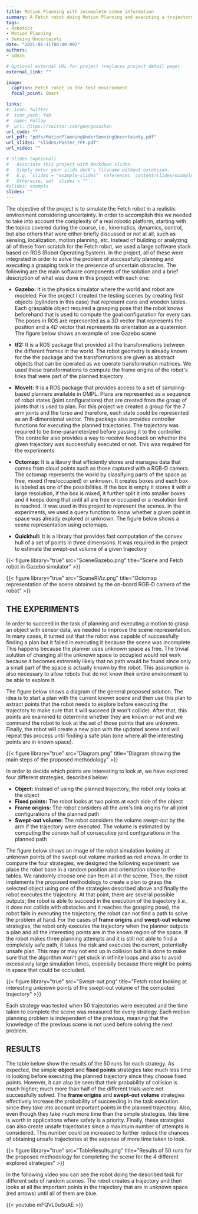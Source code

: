 ```yaml
---
title: Motion Planning with incomplete scene information
summary: A Fetch robot doing Motion Planning and executing a trajectory when the scene representation may be incomplete
tags:
- Robotics
- Motion Planning
- Sensing Uncertainty
date: "2021-01-11T00:00:00Z"
authors:
- admin

# Optional external URL for project (replaces project detail page).
external_link: ""

image:
  caption: Fetch robot in the test environment
  focal_point: Smart

links:
#- icon: twitter
#  icon_pack: fab
#  name: Follow
#  url: https://twitter.com/georgecushen
url_code: ""
url_pdf: "pdfs/MotionPlanningUnderSensingUncertainty.pdf"
url_slides: "slides/Poster_FPF.pdf"
url_video: ""

# Slides (optional).
#   Associate this project with Markdown slides.
#   Simply enter your slide deck's filename without extension.
#   E.g. `slides = "example-slides"` references `content/slides/example-slides.md`.
#   Otherwise, set `slides = ""`.
#slides: example
slides: ""
---
```


The objective of the project is to simulate the Fetch robot in a realistic environment considering uncertainty. In order to accomplish this we needed to take into account the complexity of a real robotic platform, starting with the topics covered during the course, i.e., kinematics, dynamics, control, but also others that were either briefly discussed or not at all, such as sensing, localization, motion planning, etc. Instead of building or analyzing all of these from scratch for the Fetch robot, we used a large software stack based on ROS (Robot Operating System). In the project, all of these were integrated in order to solve the problem of successfully planning and executing a grasping task in the presence of uncertain obstacles. The following are the main software components of the solution and a brief description of what was done in this project with each one:

- **Gazebo:** It is the physics simulator where the world and robot are modeled. For the project I created the testing scenes by creating first objects (cylinders in this case) that represent cans and wooden tables. Each graspable object required a grasping pose that the robot knows beforehand that is used to compute the goal configuration for every can. The poses in ROS are represented as a $3D$ vector that represents the position and a $4D$ vector that represents its orientation as a quaternion. The figure below shows an example of one Gazebo scene
		
- **tf2:** It is a ROS package that provided all the transformations between the different frames in the world. The robot geometry is already known for the the package and the transformations are given as abstract objects that can be operated as we operate transformation matrices. We used these transformations to compute the frame origins of the robot's links that were part of the planned trajectory
		
- **MoveIt:** It is a ROS package that provides access to a set of sampling-based planners available in OMPL. Plans are represented as a sequence of robot states (joint configurations) that are created from the group of joints that is used to plan. For this project we created a group for the 7 arm joints and the torso and therefore, each state could be represented as an 8-dimensional vector. This package also provides controller functions for executing the planned trajectories. The trajectory was required to be time-parameterized before passing it to the controller. The controller also provides a way to receive feedback on whether the given trajectory was successfully executed or not. This was required for the experiments

- **Octomap:** It is a library that efficiently stores and manages data that comes from cloud points such as those captured with a RGB-D camera. The octomap represents the world by classifying parts of the space as free, mixed (free/occupied) or unknown. It creates boxes and each box is labeled as one of the possibilities. If the box is empty it stores it with a large resolution, if the box is mixed, it further split it into smaller boxes and it keeps doing that until all are free or occupied or a resolution limit is reached. It was used in this project to represent the scenes. In the experiments, we used a query function to know whether a given point in space was already explored or unknown. The figure below shows a scene representation using octomaps.

- **Quickhull:** It is a library that provides fast computation of the convex hull of a set of points in three dimensions. It was required in the project to estimate the swept-out volume of a given trajectory

{{< figure library="true" src="SceneGazebo.png" title="Scene and Fetch robot in Gazebo simulator" >}}

{{< figure library="true" src="SceneRViz.png" title="Octomap representation of the scene obtained by the on-board RGB-D camera of the robot" >}}

## THE EXPERIMENTS
In order to succeed in the task of planning and executing a motion to grasp an object with sensor data, we needed to improve the scene representation. In many cases, it turned out that the robot was capable of successfully finding a plan but it failed in executing it because the scene was incomplete. This happens because the planner uses unknown space as free. The trivial solution of changing all the unknown space to occupied would not work because it becomes extremely likely that no path would be found since only a small part of the space is actually known by the robot. This assumption is also necessary to allow robots that do not know their entire environment to be able to explore it.
	
The figure below shows a diagram of the general proposed solution. The idea is to start a plan with the current known scene and then use this plan to extract points that the robot needs to explore before executing the trajectory to make sure that it will succeed (it won't collide). After that, this points are examined to determine whether they are known or not and we command the robot to look at the set of those points that are unknown. Finally, the robot will create a new plan with the updated scene and will repeat this process until finding a safe plan (one where all the interesting points are in known space).

{{< figure library="true" src="Diagram.png" title="Diagram showing the main steps of the proposed methodology" >}}

In order to decide which points are interesting to look at, we have explored four different strategies, described below:

- **Object:** Instead of using the planned trajectory, the robot only looks at the object
- **Fixed points:** The robot looks at two points at each side of the object
- **Frame origins:** The robot considers all the arm's link origins for all joint configurations of the planned path
- **Swept-out volume:** The robot considers the volume swept-out by the arm if the trajectory were executed. The volume is estimated by computing the convex hull of consecutive joint configurations in the planned path

The figure below shows an image of the robot simulation looking at unknown points of the swept-out volume marked as red arrows. In order to compare the four strategies, we designed the following experiment: we place the robot base in a random position and orientation close to the tables. We randomly choose one can from all in the scene. Then, the robot implements the proposed methodology to create a plan to grasp the selected object using one of the strategies described above and finally the robot executes the trajectory. At that point, there are several possible outputs; the robot is able to succeed in the execution of the trajectory (i.e., it does not collide with obstacles and it reaches the grasping pose), the robot fails in executing the trajectory, the robot can not find a path to solve the problem at hand. For the cases of **frame origins** and **swept-out volume** strategies, the robot only executes the trajectory when the planner outputs a plan and all the interesting points are in the known region of the space. If the robot makes three planning attempts and it is still not able to find a completely safe path, it takes the risk and executes the current, potentially unsafe plan. This may or may not end up in collision but it is done to make sure that the algorithm won't get stuck in infinite loops and also to avoid excessively large simulation times, especially because there might be points in space that could be occluded.

{{< figure library="true" src="Swept-out.png" title="Fetch robot looking at interesting unknown points of the swept-out volume of the computed trajectory" >}}


Each strategy was tested when 50 trajectories were executed and the time taken to complete the scene was measured for every strategy. Each motion planning problem is independent of the previous, meaning that the knowledge of the previous scene is not used before solving the next problem.
		
## RESULTS
The table below show the results of the 50 runs for each strategy. As expected, the simple **object** and **fixed points** strategies take much less time in looking before executing the planned trajectory since they choose fixed points. However, it can also be seen that their probability of collision is much higher; much more than half of the different trials were not successfully solved. The **frame origins** and **swept-out volume** strategies effectively increase the probability of succeeding in the task execution since they take into account important points in the planned trajectory. Also, even though they take much more time than the simple strategies, this time is worth in applications where safety is a priority. Finally, these strategies can also create unsafe trajectories since a maximum number of attempts is considered. This number could be increased to further reduce the chances of obtaining unsafe trajectories at the expense of more time taken to look.

{{< figure library="true" src="TableResults.png" title="Results of $50$ runs for the proposed methodology for completing the scene for the 4 different explored strategies" >}}
	
In the following video you can see the robot doing the described task for different sets of random scenes. The robot creates a trajectory and then looks at all the important points in the trajectory that are in unknown space (red arrows) until all of them are blue.

{{< youtube mFQVL0uSuAE >}}